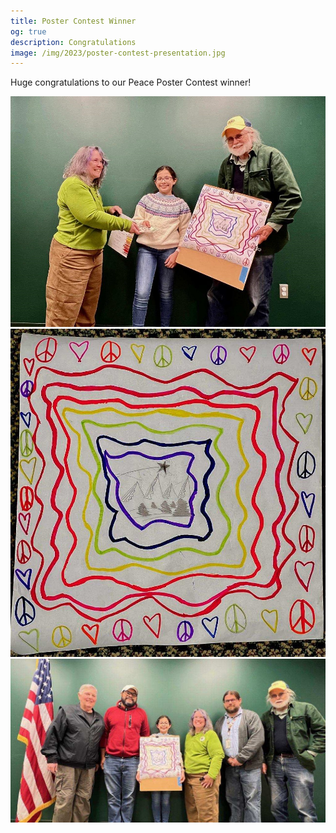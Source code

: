 ```yaml
---
title: Poster Contest Winner
og: true
description: Congratulations
image: /img/2023/poster-contest-presentation.jpg
---
```

Huge congratulations to our Peace Poster Contest winner!

<img class="img-fluid" src="/img/2023/poster-contest-presentation.jpg" alt="Poster Contest Presentation" />
<img class="img-fluid" src="/img/2023/poster-contest-poster.jpg" alt="Winning Poster" />
<img class="img-fluid" src="/img/2023/poster-contest-club.jpg" alt="Poster Contest Club" />
